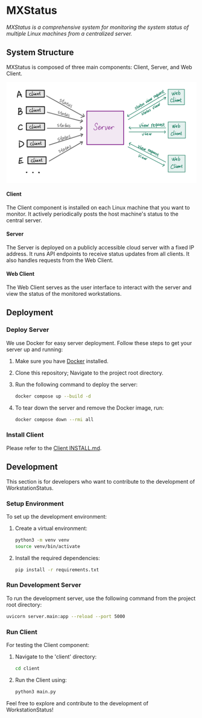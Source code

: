 # MXStatus

_MXStatus is a comprehensive system for monitoring the system status of multiple Linux machines from a centralized server._

## System Structure

MXStatus is composed of three main components: Client, Server, and Web Client.

<img src="assets/system-structure.jpeg" alt="System Structure" max-width=300 align="center" />

#### Client

The Client component is installed on each Linux machine that you want to monitor. It actively periodically posts the host machine's status to the central server.

#### Server

The Server is deployed on a publicly accessible cloud server with a fixed IP address. It runs API endpoints to receive status updates from all clients. It also handles requests from the Web Client.

#### Web Client

The Web Client serves as the user interface to interact with the server and view the status of the monitored workstations.

## Deployment

### Deploy Server

We use Docker for easy server deployment. Follow these steps to get your server up and running:

1. Make sure you have [Docker](https://docs.docker.com/get-docker/) installed.

2. Clone this repository; Navigate to the project root directory.

3. Run the following command to deploy the server:

    ```bash
    docker compose up --build -d
    ```

4. To tear down the server and remove the Docker image, run:

    ```bash
    docker compose down --rmi all
    ```

### Install Client

Please refer to the [Client INSTALL.md](client/INSTALL.md).

## Development

This section is for developers who want to contribute to the development of WorkstationStatus.

### Setup Environment

To set up the development environment:

1. Create a virtual environment:

    ```bash
    python3 -m venv venv
    source venv/bin/activate
    ```

2. Install the required dependencies:

    ```bash
    pip install -r requirements.txt
    ```

### Run Development Server

To run the development server, use the following command from the project root directory:

```bash
uvicorn server.main:app --reload --port 5000
```

### Run Client

For testing the Client component:

1. Navigate to the 'client' directory:

    ```bash
    cd client
    ```

2. Run the Client using:

    ```bash
    python3 main.py
    ```

Feel free to explore and contribute to the development of WorkstationStatus!
